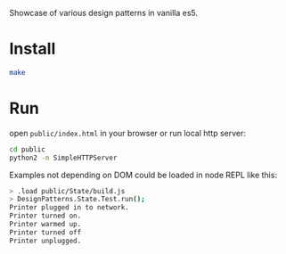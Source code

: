 Showcase of various design patterns in vanilla es5.

# Install
```bash
make
```

# Run
open `public/index.html` in your browser or run local http server:

```bash
cd public
python2 -m SimpleHTTPServer
```

Examples not depending on DOM could be loaded in node REPL like this:

```bash
> .load public/State/build.js
> DesignPatterns.State.Test.run();
Printer plugged in to network.
Printer turned on.
Printer warmed up.
Printer turned off
Printer unplugged.
```